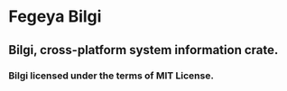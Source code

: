 # Fegeya Bilgi
## Bilgi, cross-platform system information crate.

### Bilgi licensed under the terms of MIT License.
